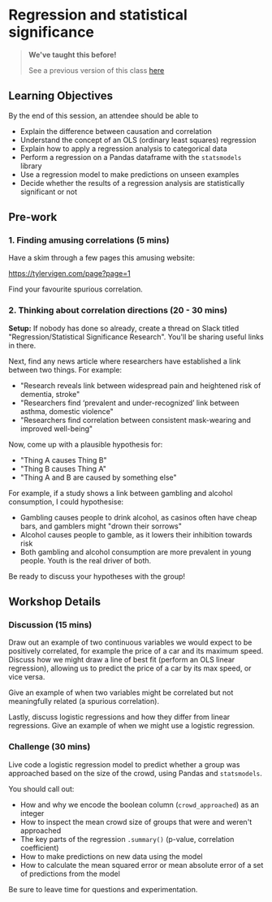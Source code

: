 # Regression and statistical significance

> **We've taught this before!**
>
> See a previous version of this class [here](https://sigmalabs.rewatch.com/video/8822/regression-and-statistical-significance-coding-workshop-may-25-2021/)

## Learning Objectives

By the end of this session, an attendee should be able to

- Explain the difference between causation and correlation
- Understand the concept of an OLS (ordinary least squares) regression
- Explain how to apply a regression analysis to categorical data
- Perform a regression on a Pandas dataframe with the `statsmodels` library
- Use a regression model to make predictions on unseen examples
- Decide whether the results of a regression analysis are statistically significant or not

## Pre-work

### 1. Finding amusing correlations (5 mins)

Have a skim through a few pages this amusing website:

https://tylervigen.com/page?page=1

Find your favourite spurious correlation.

### 2. Thinking about correlation directions (20 - 30 mins)

**Setup:** If nobody has done so already, create a thread on Slack titled "Regression/Statistical Significance Research". You'll be sharing useful links in there.

Next, find any news article where researchers have established a link between two things. For example:

- "Research reveals link between widespread pain and heightened risk of dementia, stroke"
- "Researchers find ‘prevalent and under-recognized’ link between asthma, domestic violence"
- "Researchers find correlation between consistent mask-wearing and improved well-being"

Now, come up with a plausible hypothesis for:

- "Thing A causes Thing B"
- "Thing B causes Thing A"
- "Thing A and B are caused by something else"

For example, if a study shows a link between gambling and alcohol consumption, I could hypothesise:

- Gambling causes people to drink alcohol, as casinos often have cheap bars, and gamblers might "drown their sorrows"
- Alcohol causes people to gamble, as it lowers their inhibition towards risk
- Both gambling and alcohol consumption are more prevalent in young people. Youth is the real driver of both.

Be ready to discuss your hypotheses with the group!

## Workshop Details

### Discussion (15 mins)

Draw out an example of two continuous variables we would expect to be positively correlated, for example the price of a car and its maximum speed. Discuss how we might draw a line of best fit (perform an OLS linear regression), allowing us to predict the price of a car by its max speed, or vice versa.

Give an example of when two variables might be correlated but not meaningfully related (a spurious correlation).

Lastly, discuss logistic regressions and how they differ from linear regressions. Give an example of when we might use a logistic regression.

### Challenge (30 mins)

Live code a logistic regression model to predict whether a group was approached based on the size of the crowd, using Pandas and `statsmodels`.

You should call out:

- How and why we encode the boolean column (`crowd_approached`) as an integer
- How to inspect the mean crowd size of groups that were and weren't approached
- The key parts of the regression `.summary()` (p-value, correlation coefficient)
- How to make predictions on new data using the model
- How to calculate the mean squared error or mean absolute error of a set of predictions from the model

Be sure to leave time for questions and experimentation.
